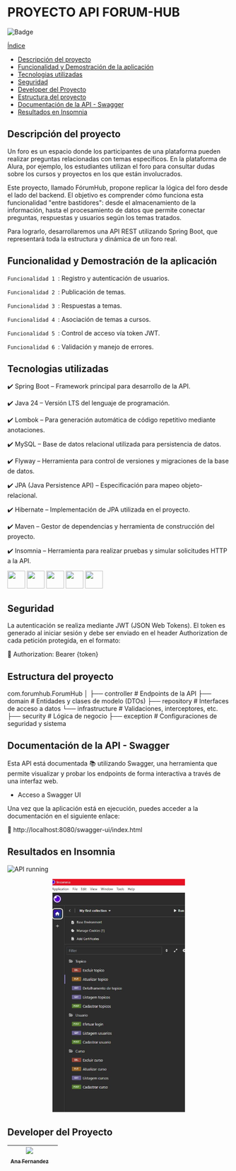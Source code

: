 <h1 text-align= "center">PROYECTO API FORUM-HUB</h1>

![Badge](http://img.shields.io/static/v1?label=STATUS&message=CONCLUIDO&color=GREEN&style=for-the-badge)
 

[Índice](#índice)

- [Descripción del proyecto](#descripción-del-proyecto)
- [Funcionalidad y Demostración de la aplicación](#funcionalidad-y-demostración-de-la-aplicación)
- [Tecnologias utilizadas](#tecnologias-utilizadas)
- [Seguridad](#seguridad)
- [Developer del Proyecto](#developer-del-proyecto)
- [Estructura del proyecto](#estructura-del-proyecto)
- [Documentación de la API - Swagger](#Documentación-de-la-API---Swagger)
- [Resultados en Insomnia](#resultados-en-insomnia)


  

## Descripción del proyecto

<p>Un foro es un espacio donde los participantes de una plataforma pueden realizar preguntas relacionadas con temas específicos. En la plataforma de Alura, por ejemplo, los estudiantes utilizan el foro para consultar dudas sobre los cursos y proyectos en los que están involucrados.</p>

<p>Este proyecto, llamado FórumHub, propone replicar la lógica del foro desde el lado del backend. El objetivo es comprender cómo funciona esta funcionalidad "entre bastidores": desde el almacenamiento de la información, hasta el procesamiento de datos que permite conectar preguntas, respuestas y usuarios según los temas tratados.</p>

<p>Para lograrlo, desarrollaremos una API REST utilizando Spring Boot, que representará toda la estructura y dinámica de un foro real.</p>




## Funcionalidad y Demostración de la aplicación



`Funcionalidad 1 `: Registro y autenticación de usuarios.

`Funcionalidad 2 `: Publicación de temas.

`Funcionalidad 3 `: Respuestas a temas.

`Funcionalidad 4 `: Asociación de temas a cursos.

`Funcionalidad 5 `: Control de acceso vía token JWT.

`Funcionalidad 6 `: Validación y manejo de errores.




## Tecnologias utilizadas


:heavy_check_mark: Spring Boot – Framework principal para desarrollo de la API.

:heavy_check_mark: Java 24 – Versión LTS del lenguaje de programación.

:heavy_check_mark: Lombok – Para generación automática de código repetitivo mediante anotaciones.

:heavy_check_mark: MySQL – Base de datos relacional utilizada para persistencia de datos.

:heavy_check_mark: Flyway – Herramienta para control de versiones y migraciones de la base de datos.

:heavy_check_mark: JPA (Java Persistence API) – Especificación para mapeo objeto-relacional.

:heavy_check_mark: Hibernate – Implementación de JPA utilizada en el proyecto.

:heavy_check_mark: Maven – Gestor de dependencias y herramienta de construcción del proyecto.

:heavy_check_mark: Insomnia – Herramienta para realizar pruebas y simular solicitudes HTTP a la API.

<img src="https://cdn.jsdelivr.net/gh/devicons/devicon@latest/icons/java/java-original.svg" width="40" height="40"/> <img src="https://cdn.jsdelivr.net/gh/devicons/devicon@latest/icons/vscode/vscode-original-wordmark.svg" width="40" height="40"/> <img src="https://cdn.jsdelivr.net/gh/devicons/devicon@latest/icons/json/json-original.svg" width="40" height="40" /> <img src="https://cdn.jsdelivr.net/gh/devicons/devicon@latest/icons/mysql/mysql-original-wordmark.svg" width="40" height="40" /> <img src="https://cdn.jsdelivr.net/gh/devicons/devicon@latest/icons/insomnia/insomnia-original-wordmark.svg" width="40" height="40"/>
          
          


## Seguridad


<p>La autenticación se realiza mediante JWT (JSON Web Tokens). El token es generado al iniciar sesión y debe ser enviado en el header Authorization de cada petición protegida, en el formato:</p>

 :closed_lock_with_key: Authorization: Bearer {token}


## Estructura del proyecto

com.forumhub.ForumHub
│
├── controller        # Endpoints de la API
├── domain            # Entidades y clases de modelo (DTOs)
├── repository      # Interfaces de acceso a datos
└── infrastructure    # Validaciones, interceptores, etc.
├── security        # Lógica de negocio
├── exception       # Configuraciones de seguridad y sistema




## Documentación de la API - Swagger

Esta API está documentada  :books: utilizando Swagger, una herramienta que permite visualizar y probar los endpoints de forma interactiva a través de una interfaz web.

* Acceso a Swagger UI

Una vez que la aplicación está en ejecución, puedes acceder a la documentación en el siguiente enlace:

:link: http://localhost:8080/swagger-ui/index.html




## Resultados en Insomnia

![API running]()
<p align="center">
  <img src="https://github.com/AnaFzCz/Proyecto_Forum_Hub_SpringBoot_Java/blob/main/src/assets/Estructura%20de%20request.JPG?raw=true" alt="Login exitoso" width="300"/>
</p>


## Developer del Proyecto


| [<img src="https://avatars.githubusercontent.com/u/169064334?s=400&u=e750ebc6759c09750f78a6f491ac78069a292719&v=4" width=115><br><sub>Ana Fernandez</sub>](https://github.com/AnaFzCz) |    |
| :---: | :---: 
